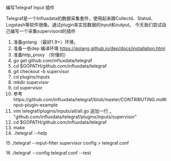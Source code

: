 编写Telegraf Input 插件

Telegraf是一个Influxdata的数据采集套件，使用起来跟Collectd、Statsd、Logstash等软件很像。通过plugin来实现数据的input和output。 今天我们尝试自己编写一个采集supervisord的插件

1. 准备golang （最好1.9+）环境， 
2. 准备一些dep 编译环境 https://golang.github.io/dep/docs/installation.html
3. 准备http_proxy （你懂的）
4. go get github.com/influxdata/telegraf
5. cd $GOPATH/github.com/influxdata/telegraf
6. git checkout -b supervisor
7. cd plugins/inputs
8. mkdir supervisor
9. cd supervisor
10. 参考https://github.com/influxdata/telegraf/blob/master/CONTRIBUTING.md#input-plugin-example 
11. vim telegraf/plugins/inputs/all/all.go
    追加一行
    _ "github.com/influxdata/telegraf/plugins/inputs/supervisor"
12. cd $GOPATH/github.com/influxdata/telegraf
13. make
14. ./telegraf  --help

15 ./telegraf --input-filter supervisor config > telegraf.conf

16 ./telegraf --config telegraf.conf --test


